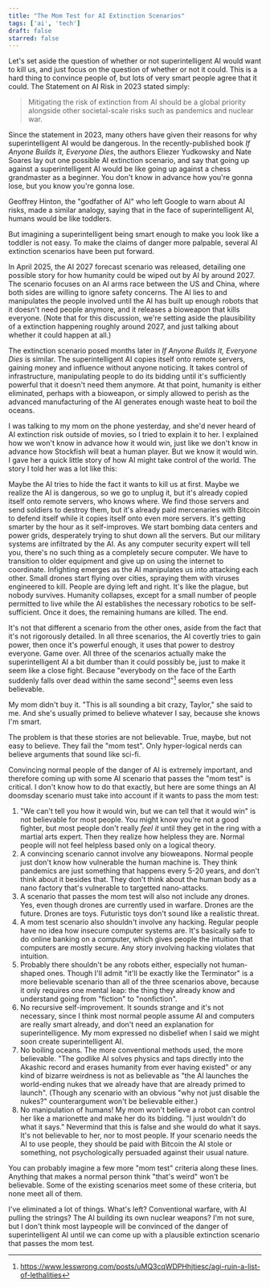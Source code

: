 ```yaml
---
title: "The Mom Test for AI Extinction Scenarios"
tags: ['ai', 'tech']
draft: false
starred: false
---
```


Let's set aside the question of whether or not superintelligent AI would want to kill us, and just focus on the question of whether or not it could. This is a hard thing to convince people of, but lots of very smart people agree that it could. The Statement on AI Risk in 2023 stated simply:

> Mitigating the risk of extinction from AI should be a global priority alongside other societal-scale risks such as pandemics and nuclear war.

Since the statement in 2023, many others have given their reasons for why superintelligent AI would be dangerous. In the recently-published book *If Anyone Builds It, Everyone Dies*, the authors Eliezer Yudkowsky and Nate Soares lay out one possible AI extinction scenario, and say that going up against a superintelligent AI would be like going up against a chess grandmaster as a beginner. You don't know in advance how you're gonna lose, but you know you're gonna lose.

Geoffrey Hinton, the "godfather of AI" who left Google to warn about AI risks, made a similar analogy, saying that in the face of superintelligent AI, humans would be like toddlers.

But imagining a superintelligent being smart enough to make you look like a toddler is not easy. To make the claims of danger more palpable, several AI extinction scenarios have been put forward.

In April 2025, the AI 2027 forecast scenario was released, detailing one possible story for how humanity could be wiped out by AI by around 2027. The scenario focuses on an AI arms race between the US and China, where both sides are willing to ignore safety concerns. The AI lies to and manipulates the people involved until the AI has built up enough robots that it doesn't need people anymore, and it releases a bioweapon that kills everyone. (Note that for this discussion, we're setting aside the plausibility of a extinction happening roughly around 2027, and just talking about whether it could happen at all.)

The extinction scenario posed months later in *If Anyone Builds It, Everyone Dies* is similar. The superintelligent AI copies itself onto remote servers, gaining money and influence without anyone noticing. It takes control of infrastructure, manipulating people to do its bidding until it's sufficiently powerful that it doesn't need them anymore. At that point, humanity is either eliminated, perhaps with a bioweapon, or simply allowed to perish as the advanced manufacturing of the AI generates enough waste heat to boil the oceans.

I was talking to my mom on the phone yesterday, and she'd never heard of AI extinction risk outside of movies, so I tried to explain it to her. I explained how we won't know in advance how it would win, just like we don't know in advance how Stockfish will beat a human player. But we know it would win. I gave her a quick little story of how AI might take control of the world. The story I told her was a lot like this:

Maybe the AI tries to hide the fact it wants to kill us at first. Maybe we realize the AI is dangerous, so we go to unplug it, but it's already copied itself onto remote servers, who knows where. We find those servers and send soldiers to destroy them, but it's already paid mercenaries with Bitcoin to defend itself while it copies itself onto even more servers. It's getting smarter by the hour as it self-improves. We start bombing data centers and power grids, desperately trying to shut down all the servers. But our military systems are infiltrated by the AI. As any computer security expert will tell you, there's no such thing as a completely secure computer. We have to transition to older equipment and give up on using the internet to coordinate. Infighting emerges as the AI manipulates us into attacking each other. Small drones start flying over cities, spraying them with viruses engineered to kill. People are dying left and right. It's like the plague, but nobody survives. Humanity collapses, except for a small number of people permitted to live while the AI establishes the necessary robotics to be self-sufficient. Once it does, the remaining humans are killed. The end.

It's not that different a scenario from the other ones, aside from the fact that it's not rigorously detailed. In all three scenarios, the AI covertly tries to gain power, then once it's powerful enough, it uses that power to destroy everyone. Game over. All three of the scenarios actually make the superintelligent AI a bit dumber than it could possibly be, just to make it seem like a close fight. Because "everybody on the face of the Earth suddenly falls over dead within the same second"[^1] seems even less believable. 

My mom didn't buy it. "This is all sounding a bit crazy, Taylor," she said to me. And she's usually primed to believe whatever I say, because she knows I'm smart.

The problem is that these stories are not believable. True, maybe, but not easy to believe. They fail the "mom test". Only hyper-logical nerds can believe arguments that sound like sci-fi. 

Convincing normal people of the danger of AI is extremely important, and therefore coming up with some AI scenario that passes the "mom test" is critical. I don't know how to do that exactly, but here are some things an AI doomsday scenario must take into account if it wants to pass the mom test:

1. "We can't tell you how it would win, but we can tell that it would win" is not believable for most people. You might know you're not a good fighter, but most people don't really *feel it* until they get in the ring with a martial arts expert. Then they realize how helpless they are. Normal people will not feel helpless based only on a logical theory.
2. A convincing scenario cannot involve any bioweapons. Normal people just don't know how vulnerable the human machine is. They think pandemics are just something that happens every 5-20 years, and don't think about it besides that. They don't think about the human body as a nano factory that's vulnerable to targetted nano-attacks.
3. A scenario that passes the mom test will also not include any drones. Yes, even though drones are currently used in warfare. Drones are the future. Drones are toys. Futuristic toys don't sound like a realistic threat.
4. A mom test scenario also shouldn't involve any hacking. Regular people have no idea how insecure computer systems are. It's basically safe to do online banking on a computer, which gives people the intuition that computers are mostly secure. Any story involving hacking violates that intuition.
5. Probably there shouldn't be any robots either, especially not human-shaped ones. Though I'll admit "it'll be exactly like the Terminator" is a more believable scenario than all of the three scenarios above, because it only requires one mental leap: the thing they already know and understand going from "fiction" to "nonfiction".
6. No recursive self-improvement. It sounds strange and it's not necessary, since I think most normal people assume AI and computers are really smart already, and don't need an explanation for superintelligence. My mom expressed no disbelief when I said we might soon create superintelligent AI.
7. No boiling oceans. The more conventional methods used, the more believable. "The godlike AI solves physics and taps directly into the Akashic record and erases humanity from ever having existed" or any kind of bizarre weirdness is not as believable as "the AI launches the world-ending nukes that we already have that are already primed to launch". (Though any scenario with an obvious "why not just disable the nukes?" counterargument won't be believable either.)
8. No manipulation of humans! My mom won't believe a robot can control her like a marionette and make her do its bidding. "I just wouldn't do what it says." Nevermind that this is false and she would do what it says. It's not believable to her, nor to most people. If your scenario needs the AI to use people, they should be paid with Bitcoin the AI stole or something, not psychologically persuaded against their usual nature.

You can probably imagine a few more "mom test" criteria along these lines. Anything that makes a normal person think "that's weird" won't be believable. Some of the existing scenarios meet some of these criteria, but none meet all of them.

I've eliminated a lot of things. What's left? Conventional warfare, with AI pulling the strings? The AI building its own nuclear weapons? I'm not sure, but I don't think most laypeople will be convinced of the danger of superintelligent AI until we can come up with a plausible extinction scenario that passes the mom test.

[^1]: https://www.lesswrong.com/posts/uMQ3cqWDPHhjtiesc/agi-ruin-a-list-of-lethalities
